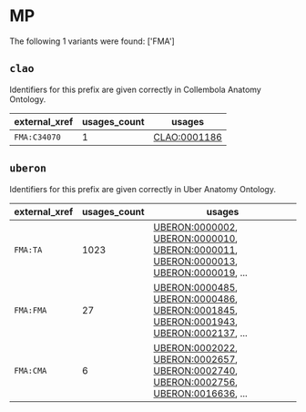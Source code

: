 # MP

The following 1 variants were found: ['FMA']

## `clao`

Identifiers for this prefix are given correctly in Collembola Anatomy Ontology.

| external_xref   |   usages_count | usages                                              |
|-----------------|----------------|-----------------------------------------------------|
| `FMA:C34070`    |              1 | [CLAO:0001186](https://bioregistry.io/CLAO:0001186) |

## `uberon`

Identifiers for this prefix are given correctly in Uber Anatomy Ontology.

| external_xref   |   usages_count | usages                                                                                                                                                                                                                                                                                           |
|-----------------|----------------|--------------------------------------------------------------------------------------------------------------------------------------------------------------------------------------------------------------------------------------------------------------------------------------------------|
| `FMA:TA`        |           1023 | [UBERON:0000002](https://bioregistry.io/UBERON:0000002), [UBERON:0000010](https://bioregistry.io/UBERON:0000010), [UBERON:0000011](https://bioregistry.io/UBERON:0000011), [UBERON:0000013](https://bioregistry.io/UBERON:0000013), [UBERON:0000019](https://bioregistry.io/UBERON:0000019), ... |
| `FMA:FMA`       |             27 | [UBERON:0000485](https://bioregistry.io/UBERON:0000485), [UBERON:0000486](https://bioregistry.io/UBERON:0000486), [UBERON:0001845](https://bioregistry.io/UBERON:0001845), [UBERON:0001943](https://bioregistry.io/UBERON:0001943), [UBERON:0002137](https://bioregistry.io/UBERON:0002137), ... |
| `FMA:CMA`       |              6 | [UBERON:0002022](https://bioregistry.io/UBERON:0002022), [UBERON:0002657](https://bioregistry.io/UBERON:0002657), [UBERON:0002740](https://bioregistry.io/UBERON:0002740), [UBERON:0002756](https://bioregistry.io/UBERON:0002756), [UBERON:0016636](https://bioregistry.io/UBERON:0016636), ... |

